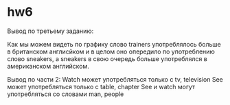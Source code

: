 # hw6
Вывод по третьему заданию:

Как мы можем видеть по графику слово trainers употреблялось больше в британском англисйком и в целом оно опередило по употреблению слово sneakers, а sneakers в свою очередь больше употреблялся в американском английском. 

Вывод по части 2:
Watch может употребляться только с tv, television
See может употребляться только с table, chapter
See и watch могут употребляться со словами man, people
